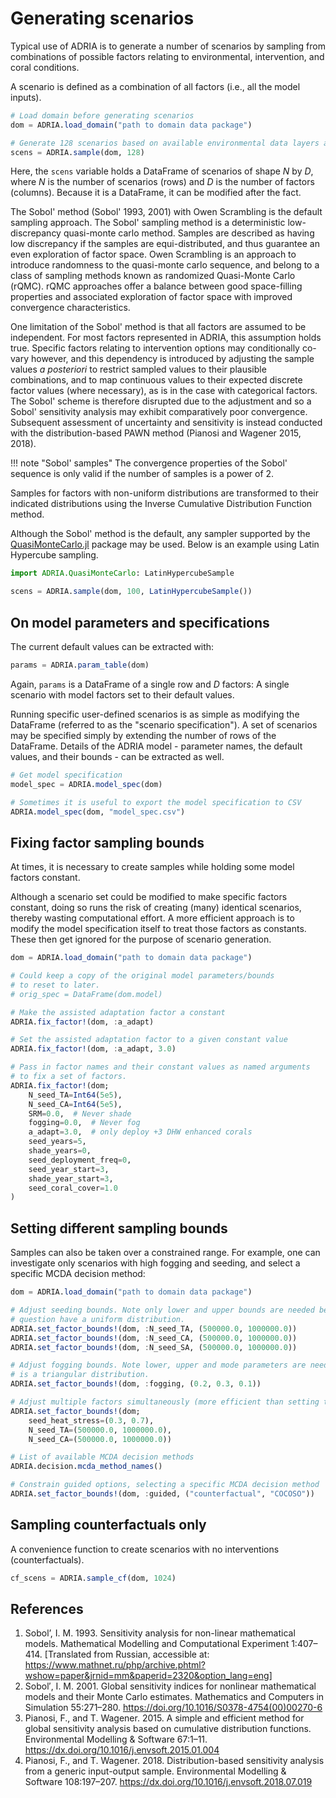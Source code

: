 # Generating scenarios

Typical use of ADRIA is to generate a number of scenarios by sampling from combinations of
possible factors relating to environmental, intervention, and coral conditions.

A scenario is defined as a combination of all factors (i.e., all the model inputs).

```julia
# Load domain before generating scenarios
dom = ADRIA.load_domain("path to domain data package")

# Generate 128 scenarios based on available environmental data layers and model parameters
scens = ADRIA.sample(dom, 128)
```

Here, the `scens` variable holds a DataFrame of scenarios of shape $N$ by $D$, where
$N$ is the number of scenarios (rows) and $D$ is the number of factors (columns).
Because it is a DataFrame, it can be modified after the fact.

The Sobol' method (Sobol' 1993, 2001) with Owen Scrambling is the default sampling approach.
The Sobol' sampling method is a deterministic low-discrepancy quasi-monte carlo method.
Samples are described as having low discrepancy if the samples are equi-distributed, and
thus guarantee an even exploration of factor space. Owen Scrambling is an approach to
introduce randomness to the quasi-monte carlo sequence, and belong to a class of sampling
methods known as randomized Quasi-Monte Carlo (rQMC). rQMC approaches offer a balance
between good space-filling properties and associated exploration of factor space with
improved convergence characteristics.

One limitation of the Sobol' method is that all factors are assumed to be independent.
For most factors represented in ADRIA, this assumption holds true. Specific factors relating
to intervention options may conditionally co-vary however, and this dependency is introduced
by adjusting the sample values _a posteriori_ to restrict sampled values to their plausible
combinations, and to map continuous values to their expected discrete factor
values (where necessary), as is in the case with categorical factors. The Sobol'
scheme is therefore disrupted due to the adjustment and so a Sobol' sensitivity
analysis may exhibit comparatively poor convergence. Subsequent assessment of
uncertainty and sensitivity is instead conducted with the distribution-based
PAWN method (Pianosi and Wagener 2015, 2018).

!!! note "Sobol' samples"
    The convergence properties of the Sobol' sequence is only valid if the number of
    samples is a power of 2.

Samples for factors with non-uniform distributions are transformed to their indicated
distributions using the Inverse Cumulative Distribution Function method.

Although the Sobol' method is the default, any sampler supported by the
[QuasiMonteCarlo.jl](https://github.com/SciML/QuasiMonteCarlo.jl) package may be used.
Below is an example using Latin Hypercube sampling.

```julia
import ADRIA.QuasiMonteCarlo: LatinHypercubeSample

scens = ADRIA.sample(dom, 100, LatinHypercubeSample())
```

## On model parameters and specifications

The current default values can be extracted with:

```julia
params = ADRIA.param_table(dom)
```

Again, `params` is a DataFrame of a single row and $D$ factors:
A single scenario with model factors set to their default values.

Running specific user-defined scenarios is as simple as modifying the DataFrame
(referred to as the "scenario specification"). A set of scenarios may be specified
simply by extending the number of rows of the DataFrame. Details of the ADRIA
model - parameter names, the default values, and their bounds - can be extracted
as well.

```julia
# Get model specification
model_spec = ADRIA.model_spec(dom)

# Sometimes it is useful to export the model specification to CSV
ADRIA.model_spec(dom, "model_spec.csv")
```

## Fixing factor sampling bounds

At times, it is necessary to create samples while holding some model factors constant.

Although a scenario set could be modified to make specific factors constant, doing so
runs the risk of creating (many) identical scenarios, thereby wasting computational
effort. A more efficient approach is to modify the model specification itself to treat
those factors as constants. These then get ignored for the purpose of scenario
generation.

```julia
dom = ADRIA.load_domain("path to domain data package")

# Could keep a copy of the original model parameters/bounds
# to reset to later.
# orig_spec = DataFrame(dom.model)

# Make the assisted adaptation factor a constant
ADRIA.fix_factor!(dom, :a_adapt)

# Set the assisted adaptation factor to a given constant value
ADRIA.fix_factor!(dom, :a_adapt, 3.0)

# Pass in factor names and their constant values as named arguments
# to fix a set of factors.
ADRIA.fix_factor!(dom;
    N_seed_TA=Int64(5e5),
    N_seed_CA=Int64(5e5),
    SRM=0.0,  # Never shade
    fogging=0.0,  # Never fog
    a_adapt=3.0,  # only deploy +3 DHW enhanced corals
    seed_years=5,
    shade_years=0,
    seed_deployment_freq=0,
    seed_year_start=3,
    shade_year_start=3,
    seed_coral_cover=1.0
)
```

## Setting different sampling bounds

Samples can also be taken over a constrained range. For example, one can investigate only
scenarios with high fogging and seeding, and select a specific MCDA decision method:

```julia
dom = ADRIA.load_domain("path to domain data package")

# Adjust seeding bounds. Note only lower and upper bounds are needed because the factors in
# question have a uniform distribution.
ADRIA.set_factor_bounds!(dom, :N_seed_TA, (500000.0, 1000000.0))
ADRIA.set_factor_bounds!(dom, :N_seed_CA, (500000.0, 1000000.0))
ADRIA.set_factor_bounds!(dom, :N_seed_SA, (500000.0, 1000000.0))

# Adjust fogging bounds. Note lower, upper and mode parameters are needed because it
# is a triangular distribution.
ADRIA.set_factor_bounds!(dom, :fogging, (0.2, 0.3, 0.1))

# Adjust multiple factors simultaneously (more efficient than setting these one at a time)
ADRIA.set_factor_bounds!(dom;
    seed_heat_stress=(0.3, 0.7),
    N_seed_TA=(500000.0, 1000000.0),
    N_seed_CA=(500000.0, 1000000.0))

# List of available MCDA decision methods
ADRIA.decision.mcda_method_names()

# Constrain guided options, selecting a specific MCDA decision method
ADRIA.set_factor_bounds!(dom, :guided, ("counterfactual", "COCOSO"))
```

## Sampling counterfactuals only

A convenience function to create scenarios with no interventions (counterfactuals).

```julia
cf_scens = ADRIA.sample_cf(dom, 1024)
```

## References

1. Sobol’, I. M. 1993.
   Sensitivity analysis for non-linear mathematical models.
   Mathematical Modelling and Computational Experiment 1:407–414.
   [Translated from Russian, accessible at: https://www.mathnet.ru/php/archive.phtml?wshow=paper&jrnid=mm&paperid=2320&option_lang=eng]
2. Sobol′, I. M. 2001.
   Global sensitivity indices for nonlinear mathematical models and their Monte Carlo estimates.
   Mathematics and Computers in Simulation 55:271–280.
   https://doi.org/10.1016/S0378-4754(00)00270-6
3. Pianosi, F., and T. Wagener. 2015.
   A simple and efficient method for global sensitivity analysis based on cumulative distribution functions.
   Environmental Modelling & Software 67:1–11.
   https://dx.doi.org/10.1016/j.envsoft.2015.01.004
4. Pianosi, F., and T. Wagener. 2018.
   Distribution-based sensitivity analysis from a generic input-output sample.
   Environmental Modelling & Software 108:197–207.
   https://dx.doi.org/10.1016/j.envsoft.2018.07.019
